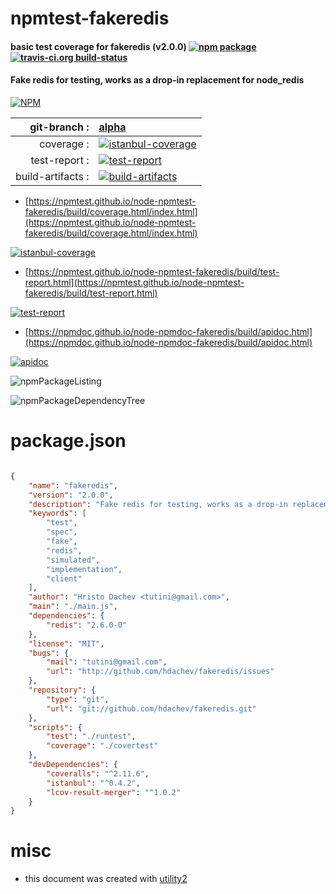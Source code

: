 # npmtest-fakeredis

#### basic test coverage for  fakeredis (v2.0.0)  [![npm package](https://img.shields.io/npm/v/npmtest-fakeredis.svg?style=flat-square)](https://www.npmjs.org/package/npmtest-fakeredis) [![travis-ci.org build-status](https://api.travis-ci.org/npmtest/node-npmtest-fakeredis.svg)](https://travis-ci.org/npmtest/node-npmtest-fakeredis)

#### Fake redis for testing, works as a drop-in replacement for node_redis

[![NPM](https://nodei.co/npm/fakeredis.png?downloads=true&downloadRank=true&stars=true)](https://www.npmjs.com/package/fakeredis)

| git-branch : | [alpha](https://github.com/npmtest/node-npmtest-fakeredis/tree/alpha)|
|--:|:--|
| coverage : | [![istanbul-coverage](https://npmtest.github.io/node-npmtest-fakeredis/build/coverage.badge.svg)](https://npmtest.github.io/node-npmtest-fakeredis/build/coverage.html/index.html)|
| test-report : | [![test-report](https://npmtest.github.io/node-npmtest-fakeredis/build/test-report.badge.svg)](https://npmtest.github.io/node-npmtest-fakeredis/build/test-report.html)|
| build-artifacts : | [![build-artifacts](https://npmtest.github.io/node-npmtest-fakeredis/glyphicons_144_folder_open.png)](https://github.com/npmtest/node-npmtest-fakeredis/tree/gh-pages/build)|

- [https://npmtest.github.io/node-npmtest-fakeredis/build/coverage.html/index.html](https://npmtest.github.io/node-npmtest-fakeredis/build/coverage.html/index.html)

[![istanbul-coverage](https://npmtest.github.io/node-npmtest-fakeredis/build/screenCapture.buildCi.browser.%252Ftmp%252Fbuild%252Fcoverage.lib.html.png)](https://npmtest.github.io/node-npmtest-fakeredis/build/coverage.html/index.html)

- [https://npmtest.github.io/node-npmtest-fakeredis/build/test-report.html](https://npmtest.github.io/node-npmtest-fakeredis/build/test-report.html)

[![test-report](https://npmtest.github.io/node-npmtest-fakeredis/build/screenCapture.buildCi.browser.%252Ftmp%252Fbuild%252Ftest-report.html.png)](https://npmtest.github.io/node-npmtest-fakeredis/build/test-report.html)

- [https://npmdoc.github.io/node-npmdoc-fakeredis/build/apidoc.html](https://npmdoc.github.io/node-npmdoc-fakeredis/build/apidoc.html)

[![apidoc](https://npmdoc.github.io/node-npmdoc-fakeredis/build/screenCapture.buildCi.browser.%252Ftmp%252Fbuild%252Fapidoc.html.png)](https://npmdoc.github.io/node-npmdoc-fakeredis/build/apidoc.html)

![npmPackageListing](https://npmtest.github.io/node-npmtest-fakeredis/build/screenCapture.npmPackageListing.svg)

![npmPackageDependencyTree](https://npmtest.github.io/node-npmtest-fakeredis/build/screenCapture.npmPackageDependencyTree.svg)



# package.json

```json

{
    "name": "fakeredis",
    "version": "2.0.0",
    "description": "Fake redis for testing, works as a drop-in replacement for node_redis",
    "keywords": [
        "test",
        "spec",
        "fake",
        "redis",
        "simulated",
        "implementation",
        "client"
    ],
    "author": "Hristo Dachev <tutini@gmail.com>",
    "main": "./main.js",
    "dependencies": {
        "redis": "2.6.0-0"
    },
    "license": "MIT",
    "bugs": {
        "mail": "tutini@gmail.com",
        "url": "http://github.com/hdachev/fakeredis/issues"
    },
    "repository": {
        "type": "git",
        "url": "git://github.com/hdachev/fakeredis.git"
    },
    "scripts": {
        "test": "./runtest",
        "coverage": "./covertest"
    },
    "devDependencies": {
        "coveralls": "^2.11.6",
        "istanbul": "^0.4.2",
        "lcov-result-merger": "^1.0.2"
    }
}
```



# misc
- this document was created with [utility2](https://github.com/kaizhu256/node-utility2)
